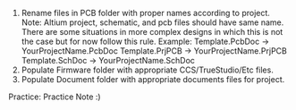 1) Rename files in PCB folder with proper names according to project.
	   Note: Altium project, schematic, and  pcb files should have same name.
	   There are some situations in more complex designs in which this is not the
	   case but for now follow this rule.
	   Example: Template.PcbDoc -> YourProjectName.PcbDoc
				Template.PrjPCB -> YourProjectName.PrjPCB
				Template.SchDoc -> YourProjectName.SchDoc
2) Populate Firmware folder with appropriate CCS/TrueStudio/Etc files.
3) Populate Document folder with appropriate documents files for project.

Practice: Practice Note :)
